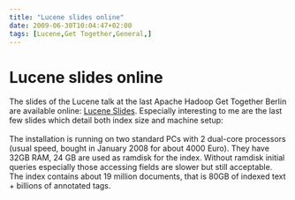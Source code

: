 ```yaml
---
title: "Lucene slides online"
date: 2009-06-30T10:04:47+02:00
tags: [Lucene,Get Together,General,]
---
```


# Lucene slides online


The slides of the Lucene talk at the last Apache Hadoop Get Together Berlin are available online: <a 
href="http://isabel-drost.de/hadoop/slides/Hadoop-meeting-2009-06-25.pdf">Lucene Slides</a>. Especially interesting to 
me are the last few slides which detail both index size and machine setup:<br><br>The installation is running on two 
standard PCs with 2 dual-core processors (usual speed, bought in January 2008 for about 4000 Euro). They have 32GB RAM, 
24 GB are used as ramdisk for the index. Without ramdisk initial queries especially those accessing fields are slower 
but still acceptable. The index contains about 19 million documents, that is 80GB of indexed text + billions of 
annotated tags.<br>
